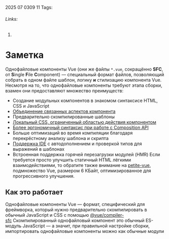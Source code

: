 2025 07 0309 11
Tags: 
###### Links: 
1) 
# Заметка
Однофайловые компоненты Vue (они же файлы `*.vue`, сокращённо **SFC**, от **S**ingle **F**ile **C**omponent) — специальный формат файлов, позволяющий собрать в одном файле шаблон, логику **и** стилизацию компонента Vue.
Несмотря на то, что однофайловые компоненты требуют этапа сборки, взамен они предоставляют множество преимуществ:

- Создание модульных компонентов в знакомом синтаксисе HTML, CSS и JavaScript
- [Объединение связанных аспектов компонента](https://ru.vuejs.org/guide/scaling-up/sfc.html#what-about-separation-of-concerns)
- Предварительно скомпилированные шаблоны
- [Локальный CSS, ограниченный областью действия компонентом](https://ru.vuejs.org/api/sfc-css-features.html)
- [Более эргономичный синтаксис при работе с Composition API](https://ru.vuejs.org/api/sfc-script-setup.html)
- Больше оптимизаций во время компиляции благодаря перекрёстному анализу шаблона и скрипта
- [Поддержка IDE](https://ru.vuejs.org/guide/scaling-up/tooling.html#ide-support) с автодополнением и проверкой типов для выражений в шаблонах
- Встроенная поддержка горячей перезагрузки модулей (HMR)
Если требуется просто улучшить статичный HTML лёгкими взаимодействиями, то обратите также внимание на [petite-vue](https://github.com/vuejs/petite-vue), подмножество Vue, размером 6 КБайт, оптимизированное для прогрессивного улучшения.
## Как это работает[​](https://ru.vuejs.org/guide/scaling-up/sfc.html#how-it-works)

Однофайловые компоненты Vue — формат, специфический для фреймворка, который нужно предварительно скомпилировать в обычный JavaScript и CSS с помощью [@vue/compiler-sfc](https://github.com/vuejs/core/tree/main/packages/compiler-sfc) Скомпилированный однофайловый компонент это обычный ES-модуль JavaScript — а значит, при правильной настройке сборки, импортировать однофайловые компоненты можно как обычные модули